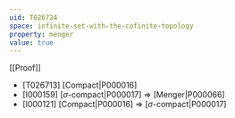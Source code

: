 ```yaml
---
uid: T026724
space: infinite-set-with-the-cofinite-topology
property: menger
value: true
---
```

[[Proof]]

* [T026713] [Compact|P000016]
* [I000159] [$\sigma$-compact|P000017] => [Menger|P000066]
* [I000121] [Compact|P000016] => [$\sigma$-compact|P000017]

